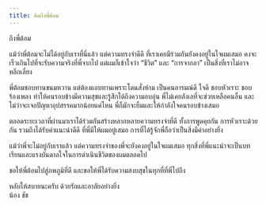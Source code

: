 ```yaml
---
title: คิดถึงพี่ต้อม
---
```



ถึงพี่ต้อม

แม้ว่าพี่ต้อมจะไม่ได้อยู่กับเราที่นี่แล้ว แต่ความทรงจำดีดี ที่เราเคยมีร่วมกันยังคงอยู่ในใจผมเสมอ คงจะเร็วเกินไปที่จะรับความจริงที่พี่จากไป แต่ผมก็เข้าใจว่า “ชีวิต” และ “การจากลา” เป็นสิ่งที่เราไม่อาจหลีกเลี่ยง

พี่ต้อมชอบทานขนมหวาน แต่ต้องแอบทานเพราะโดนสั่งห้าม เป็นคนอารมณ์ดี ใจดี ชอบหัวเราะ ชอบร้องเพลง ทำให้คนรอบข้างมีความสุขและรู้สึกได้ถึงความอบอุ่น พี่ไม่เคยลังเลที่จะช่วยเหลือคนอื่น และไม่ว่าจะเจอปัญหาอุปสรรคมากน้อยแค่ไหน พี่ก็มักจะยิ้มและให้กำลังใจคนรอบข้างเสมอ

ตลอดระยะเวลาที่ผ่านมาเราได้ร่วมกันสร้างหลากหลายความทรงจำที่ดี ทั้งการพูดคุยกัน การหัวเราะด้วยกัน รวมถึงได้รับคำแนะนำดีดี ที่พี่มีให้ผมอยู่เสมอ การที่ได้รู้จักพี่ถือว่าเป็นสิ่งมีค่าอย่างยิ่ง

แม้ว่าพี่จะไม่อยู่กับเราแล้ว แต่ความทรงจำของพี่จะยังคงอยู่ในใจผมเสมอ  ทุกสิ่งที่พี่แนะนำจะเป็นบทเรียนและแรงบันดาลใจในการดำเนินชีวิตของผมตลอดไป

ขอให้พี่ต้อมไปสู่ภพภูมิที่ดี และขอให้พี่ได้รับความสงบสุขในทุกที่ที่พี่ไปถึง

หลับให้สบายนะครับ ด้วยรักและอาลัยอย่างยิ่ง  
น้อง ชัช

